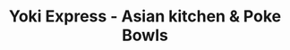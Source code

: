 ---
layout: place
title: "Yoki Express - Asian kitchen & Poke Bowls"
permalink: /massachusetts/boston/yoki-express-asian-kitchen-poke-bowls.html
stateAbbr: MA
stateName: Massachusetts
cityName: Boston
seo:
  name: "Yoki Express - Asian kitchen & Poke Bowls"
  type: Restaurant
  links: https://www.yokiexpress.com/
description: "Fast-casual kitchen offering build-your-own sushi burritos & poke bowls in a bright, airy setting. Looking for sushi in Boston, Massachusetts? Check out Yoki..."
place_id: ChIJIZiNa39w44kRzf7S0oaqJ1c
photos:
  - name: >-
      places/ChIJIZiNa39w44kRzf7S0oaqJ1c/photos/AeeoHcJ8-h0L0-lkcdtXXjMcjx0VWcLrkb_u8InfdrqlbV7pSr6BMUApH3tq7M6AODlKUAxhcxtThRsTSeBJMz1O7KUlImmbKCqmLTUXex2Ej9ZfhhyMnkEYA3kXTU5Uu3SMdbU7blmlAkX6JGFjlJ3wKqfOw8qM98WH3W4qx4_xkUizQhLT3OloWnvLthD95-rbp2Ujtzex5SkiOmEq6eL99SthW4PLn8RuCRKIVi_aGs0twmq8ZpH_mGGRS3fd1YvtRmNmVozVDM64te0EoTDWbaT48lhzcQwsnkPSWac03yrJbPFxc1mdlE_4AM1moMMOiTRSpJLE6TxC2lpXS0s5ldoyXq-zr33QYDofxDL-TibbuA4QzPM5eCxqkaxGKFYl5fr_hSy8RKsAgRlWOe6GtJ0-s5rmBSV5ydkLOyU1ysh2vfRf
    widthPx: 4032
    heightPx: 3024
    authorAttributions:
      - displayName: J K G
        uri: https://maps.google.com/maps/contrib/116706561994465141003
        photoUri: >-
          https://lh3.googleusercontent.com/a/ACg8ocIJFQhq1cbP-wBqdhgnWq6yqn1Qc0p_5R0F2KMNE2NV0YzDSsTL=s100-p-k-no-mo
    flagContentUri: >-
      https://www.google.com/local/imagery/report/?cb_client=maps_api_places.places_api&image_key=!1e10!2sCIHM0ogKEICAgIDTmey98AE&hl=en-US
    googleMapsUri: >-
      https://www.google.com/maps/place//data=!3m4!1e2!3m2!1sCIHM0ogKEICAgIDTmey98AE!2e10!4m2!3m1!1s0x89e3707f6b8d9821:0x5727aa86d2d2fecd
  - name: >-
      places/ChIJIZiNa39w44kRzf7S0oaqJ1c/photos/AeeoHcKsJHovyAxQBSG0gXrHSI0FqbZuWg2KWsiHs_0WahZ43T_lC0MPRroNvCw4eJu8O8jtP450qDeMEtMCDc14tZj11g9u1fOzKNKpBaMD68yygcbMtQ0pGOzrqUS3_g0S5_yPLyIr7b9EGGxJx3zX-yUJFzh7uuJOiyqx0LrDuFREdfsw0aA6On5USx-K9Fs8j9z55p5vkZ3jCA1DdfOUaTENMfNi-9Tgpq2Z3R1SgkR88cBik_HUdEQF-onGufmohN6B4UcB0prXqEP04TUA_pewS8oyb3Wn1RHxIqWuGm_lBg
    widthPx: 1008
    heightPx: 1008
    authorAttributions:
      - displayName: Yoki Express - Asian & Japanese Food - Poke Bowls
        uri: https://maps.google.com/maps/contrib/106281799369928063733
        photoUri: >-
          https://lh3.googleusercontent.com/a-/ALV-UjWwzr2wsCRptsDB9jqtLlNab-Sbl32XQPhObEzQM1uXlJ5D6jxx=s100-p-k-no-mo
    flagContentUri: >-
      https://www.google.com/local/imagery/report/?cb_client=maps_api_places.places_api&image_key=!1e10!2sAF1QipN8e7vn8okdKhDwYG14wii2p3owYk2X8TDSY41A&hl=en-US
    googleMapsUri: >-
      https://www.google.com/maps/place//data=!3m4!1e2!3m2!1sAF1QipN8e7vn8okdKhDwYG14wii2p3owYk2X8TDSY41A!2e10!4m2!3m1!1s0x89e3707f6b8d9821:0x5727aa86d2d2fecd
  - name: >-
      places/ChIJIZiNa39w44kRzf7S0oaqJ1c/photos/AeeoHcJCbUkL0XVZXCqAeI9tpq12-0Pw6bfopVRq9pnVnnn4I22yE6-61ewuqMAmaqRhoxtYkmi_PvKWUIVieqFNaJskO9p4_yp_ymD_jXD_go3kj8ZvQGgGiWUNMYsMlO4PZj0xact032TjbtHohifbnBg15iOYCVKF_uKo8eVKs-k_mllIvXsnvBYRcwgISXgxelgkF84h5bmk1JIW3Lgld-L5-L4HdCaywga4M5byAIRW3--8jr3oEo8OaBPY7cuWso-Ya69cvb4MPLsBCDSZ40zMkHISRe774UPOwBrDCgwqjA
    widthPx: 1008
    heightPx: 1008
    authorAttributions:
      - displayName: Yoki Express - Asian & Japanese Food - Poke Bowls
        uri: https://maps.google.com/maps/contrib/106281799369928063733
        photoUri: >-
          https://lh3.googleusercontent.com/a-/ALV-UjWwzr2wsCRptsDB9jqtLlNab-Sbl32XQPhObEzQM1uXlJ5D6jxx=s100-p-k-no-mo
    flagContentUri: >-
      https://www.google.com/local/imagery/report/?cb_client=maps_api_places.places_api&image_key=!1e10!2sAF1QipP2THaorh8lh1UCFgmXnzQnK93oTdl38cCJZQvv&hl=en-US
    googleMapsUri: >-
      https://www.google.com/maps/place//data=!3m4!1e2!3m2!1sAF1QipP2THaorh8lh1UCFgmXnzQnK93oTdl38cCJZQvv!2e10!4m2!3m1!1s0x89e3707f6b8d9821:0x5727aa86d2d2fecd
  - name: >-
      places/ChIJIZiNa39w44kRzf7S0oaqJ1c/photos/AeeoHcKgPDsV4MUrTu331OI-oTwo_6eLpQdP_41J7i8hcLVj293svqdHJ07P__DMxu3tf3RKMPDOFSb9dXno5D1bpLBmnQc-jU64NRDUTV3FjgpWZjBkN9m1dE7xsJ-0TrTEZ4_mhBQxOqAx3l2Wm_axkoqxP9Qjy9025Mjftk0FwRURWLFHNltWuuQlgrYqL7x7N45lSmDsVT4qK99nEqcnaGe8WAJeKsk3cDIbZchNuvRUWiNeh9NLOlRjO3ZFDl6H4GH-UnidnQmtW5LpWu3rEArxwrBTqIUAHyYhA_dQCvhu_A
    widthPx: 1008
    heightPx: 1008
    authorAttributions:
      - displayName: Yoki Express - Asian & Japanese Food - Poke Bowls
        uri: https://maps.google.com/maps/contrib/106281799369928063733
        photoUri: >-
          https://lh3.googleusercontent.com/a-/ALV-UjWwzr2wsCRptsDB9jqtLlNab-Sbl32XQPhObEzQM1uXlJ5D6jxx=s100-p-k-no-mo
    flagContentUri: >-
      https://www.google.com/local/imagery/report/?cb_client=maps_api_places.places_api&image_key=!1e10!2sAF1QipPxDZtf54SL4A3hpj_TycYvHOegt2v8SfrnPoku&hl=en-US
    googleMapsUri: >-
      https://www.google.com/maps/place//data=!3m4!1e2!3m2!1sAF1QipPxDZtf54SL4A3hpj_TycYvHOegt2v8SfrnPoku!2e10!4m2!3m1!1s0x89e3707f6b8d9821:0x5727aa86d2d2fecd
  - name: >-
      places/ChIJIZiNa39w44kRzf7S0oaqJ1c/photos/AeeoHcLh-71qC_kfrYoEkzAoY-TJEOqHK2U5c9B-fjFB9rhptl6lGaRaAlf6MxsZph7b4zhUhhJDk05bARcbBmMSwK5q2ppD7c4P8DtylVBF4sojuwWl2NbQ-pFWUZVbk6Fa0C2WyUBS9Q4q8UFru-moRpzdW9wp7wvHoEJCM6oFSV8rm8ItoIfUCJNUd5Lwtj4PwCtbe_MSdtAR3HhORAub7ndf_6uLbRaBHUrWXS3AayxRZc5dkW6Vx2FOKeein9lKuicnEAkrGMEADYQfsIaDGwfACliK7TxhYLlcicT4snWeFA
    widthPx: 1800
    heightPx: 1012
    authorAttributions:
      - displayName: Yoki Express - Asian & Japanese Food - Poke Bowls
        uri: https://maps.google.com/maps/contrib/106281799369928063733
        photoUri: >-
          https://lh3.googleusercontent.com/a-/ALV-UjWwzr2wsCRptsDB9jqtLlNab-Sbl32XQPhObEzQM1uXlJ5D6jxx=s100-p-k-no-mo
    flagContentUri: >-
      https://www.google.com/local/imagery/report/?cb_client=maps_api_places.places_api&image_key=!1e10!2sAF1QipPEbFvYR6q5gipnIu3LRkIFQrrM_KPGODV9Vzri&hl=en-US
    googleMapsUri: >-
      https://www.google.com/maps/place//data=!3m4!1e2!3m2!1sAF1QipPEbFvYR6q5gipnIu3LRkIFQrrM_KPGODV9Vzri!2e10!4m2!3m1!1s0x89e3707f6b8d9821:0x5727aa86d2d2fecd
  - name: >-
      places/ChIJIZiNa39w44kRzf7S0oaqJ1c/photos/AeeoHcLDPUpZ47ffbCQIyRrRfxv68V93CpZq7cNdJaW7EDHQe03nkVGbMvzyNdGTKgfNMoGVnviUVGu9y2OJrkzGQqpT8ksZwchjuHOERANhri7gATGAPQ9SKdJ8ttxOxpdIGMlxyXZxKZCZf4KN1_q1v-NvRE79kowCIH6Rtgpeog2aiDdT_mf4Nt_1F0wWdWgfVklTAWtLNGI2u-VhkPsuTjuroHNdw-71kfTVANRTKRB5tE3xG-k0MapmjWbiK69gRTcLHH-U6tQTCSUo5dgwGVI6JlYR9SNZxOwXktgqdH3krQ
    widthPx: 1008
    heightPx: 1008
    authorAttributions:
      - displayName: Yoki Express - Asian & Japanese Food - Poke Bowls
        uri: https://maps.google.com/maps/contrib/106281799369928063733
        photoUri: >-
          https://lh3.googleusercontent.com/a-/ALV-UjWwzr2wsCRptsDB9jqtLlNab-Sbl32XQPhObEzQM1uXlJ5D6jxx=s100-p-k-no-mo
    flagContentUri: >-
      https://www.google.com/local/imagery/report/?cb_client=maps_api_places.places_api&image_key=!1e10!2sAF1QipOLso646TWARk7WIKG-DcrR4GDQWaf2e-miAbYq&hl=en-US
    googleMapsUri: >-
      https://www.google.com/maps/place//data=!3m4!1e2!3m2!1sAF1QipOLso646TWARk7WIKG-DcrR4GDQWaf2e-miAbYq!2e10!4m2!3m1!1s0x89e3707f6b8d9821:0x5727aa86d2d2fecd
  - name: >-
      places/ChIJIZiNa39w44kRzf7S0oaqJ1c/photos/AeeoHcIID0hZiM6hVHMNTuqm4X7KifyCa9LdZqm9R-Fw_7KJi4cJiaVH7eQvuvdSgKqF4uulrOa7mLHc_ZklKB7r2GqissDduenJptI3uXot9oXpaG-I0fg_YTfBN3ya0MrGqlf1xiz2HmeHN4WrE_IIaqASPGb_l-Wt8Jf9zAVr6A2FwkpoE-FFCXXJJwYB9yYx9FQ7oyQn0oflmk5vjpLWqV6j3oOmqEwtkpi5GdBgiUq44aLQgqNLNLriFZUA1qMW2G-XTP8KrC1JMLUZnaAytVYBcyQoKTSRbQyd5y7nZ5usT1cxJ2OfFD-LMHTJ6UxLyNF_gRaOubh5vLVQ6nC-dR_P-zVKFmcfTq2rVbw3i0p5iFAb870z3j8jtjFLRy7gg8xmtaOdYQaY2Ur3T7YJ2oDltjQrWV9dr4da9vg7VdZKTTbr
    widthPx: 4032
    heightPx: 3024
    authorAttributions:
      - displayName: Peter Samuels
        uri: https://maps.google.com/maps/contrib/103324404120641993464
        photoUri: >-
          https://lh3.googleusercontent.com/a-/ALV-UjVdkpl4E064FBxk-DBY_AxDbyMA1bx2h0CKzCzNA8ys2B9roeM=s100-p-k-no-mo
    flagContentUri: >-
      https://www.google.com/local/imagery/report/?cb_client=maps_api_places.places_api&image_key=!1e10!2sCIHM0ogKEICAgIDHlcCj-QE&hl=en-US
    googleMapsUri: >-
      https://www.google.com/maps/place//data=!3m4!1e2!3m2!1sCIHM0ogKEICAgIDHlcCj-QE!2e10!4m2!3m1!1s0x89e3707f6b8d9821:0x5727aa86d2d2fecd
  - name: >-
      places/ChIJIZiNa39w44kRzf7S0oaqJ1c/photos/AeeoHcJSOsjgYcam64rfEMkW3oHQ_RXUdisjRbfKX4LPPlWfC2FFiU8WZrbNrV4XilHXgYUOjHvv15MQtBqkWjm5J0pEXSERKGqPoeG2UVYpJ6c6ohd5Ujn3NhIFs3sq4Dkx5oakeHvH38mgJSRcZ9qFe9ExHvZiL2jXbEVQT0PUL2kT69_h3SaylPGQrygHn1u-GpBobpNt2i1BUpfct2j292-PieczdNF9qP6L-ngFjrWqOU9v-KUFkqAWR72qiMKIiPNsfXXiqfujRLMhnTyQJPVerIMDn_g9vigV_2-srVAGTM-V1VUT1vUIf0cJ5XOU1_5sFzRhxPE_Th4sLy8B-StYybUWCQ3Dre5uc7WQMr1kQ3aQK-njI3-TU6o5UBAP9eLxsKLC9qq5IYL9OuyEZKH-tnjGi2Stpp-uariQGHuLBw
    widthPx: 4032
    heightPx: 3024
    authorAttributions:
      - displayName: Chris Nepomuceno
        uri: https://maps.google.com/maps/contrib/104722176598789526445
        photoUri: >-
          https://lh3.googleusercontent.com/a/ACg8ocJzWJXHnQtMKHfAF2zh5Lrv399A5-g0nOj855zkNr2xpbI1=s100-p-k-no-mo
    flagContentUri: >-
      https://www.google.com/local/imagery/report/?cb_client=maps_api_places.places_api&image_key=!1e10!2sCIHM0ogKEICAgIDb4_yoVg&hl=en-US
    googleMapsUri: >-
      https://www.google.com/maps/place//data=!3m4!1e2!3m2!1sCIHM0ogKEICAgIDb4_yoVg!2e10!4m2!3m1!1s0x89e3707f6b8d9821:0x5727aa86d2d2fecd
  - name: >-
      places/ChIJIZiNa39w44kRzf7S0oaqJ1c/photos/AeeoHcI7NAhomZDpV-5XyoqE_75YU_1oy1uhJ5nrA592_FfyAXP5W1UDHjZD7gMW-wFT_q3T9LHRv6R6eXYt29Z5cafkScDJJZFcTcxSoyU5MqcB-hpZibr3f0wzYFZSxgPk-A22PHURkYF5EEYLHOxL1_SdGphmZLH1OPk3bjMMJUn3XghIrxX8UJ32PyfBWQPJyPBcCDKK-EAstW3yqHuYBNvtkQtaMH6UwumDfIgB1hOfxu1o7Vk6tzjjaLhaqp6kF9zcuyPnUc4yaGkSMUkXgRT5G17b2klLAv8dJCKsfypQ0w
    widthPx: 1008
    heightPx: 1008
    authorAttributions:
      - displayName: Yoki Express - Asian & Japanese Food - Poke Bowls
        uri: https://maps.google.com/maps/contrib/106281799369928063733
        photoUri: >-
          https://lh3.googleusercontent.com/a-/ALV-UjWwzr2wsCRptsDB9jqtLlNab-Sbl32XQPhObEzQM1uXlJ5D6jxx=s100-p-k-no-mo
    flagContentUri: >-
      https://www.google.com/local/imagery/report/?cb_client=maps_api_places.places_api&image_key=!1e10!2sAF1QipMBnVphbYSer-jSi1D9sy5O_TGmqBeOLS7lxXim&hl=en-US
    googleMapsUri: >-
      https://www.google.com/maps/place//data=!3m4!1e2!3m2!1sAF1QipMBnVphbYSer-jSi1D9sy5O_TGmqBeOLS7lxXim!2e10!4m2!3m1!1s0x89e3707f6b8d9821:0x5727aa86d2d2fecd
  - name: >-
      places/ChIJIZiNa39w44kRzf7S0oaqJ1c/photos/AeeoHcIfsOSuLQzz9sjbuwlQiPlz7ifS7yN_0WQ9KesuSQMdn_J6Ae8w7lxwfpn9_l82yHfY2dX2VA0yXtMOxedpyzmUCVxj6JhJVpmmB2alJWp9cHLMDfZJJm7VWMB1liUFyql1XUQsvmiPjki1eZZorepmmd0xRRs7qi2pNCDneE2Iq4g2nb9SzjTaCA6XWr_94TJiocqcmz-y28IBxmFRTmC3pI3reONAFORmXJqh5EAY-vb7fRUlZxvifso2cXymQsGFObZjHRFfrCTMoqth6CBDgE2iCVEF93RLvTXBn92Vkw
    widthPx: 1008
    heightPx: 1008
    authorAttributions:
      - displayName: Yoki Express - Asian & Japanese Food - Poke Bowls
        uri: https://maps.google.com/maps/contrib/106281799369928063733
        photoUri: >-
          https://lh3.googleusercontent.com/a-/ALV-UjWwzr2wsCRptsDB9jqtLlNab-Sbl32XQPhObEzQM1uXlJ5D6jxx=s100-p-k-no-mo
    flagContentUri: >-
      https://www.google.com/local/imagery/report/?cb_client=maps_api_places.places_api&image_key=!1e10!2sAF1QipM5na2toyYYEk5n84k7jEHJa9CzSVver4w5TX8H&hl=en-US
    googleMapsUri: >-
      https://www.google.com/maps/place//data=!3m4!1e2!3m2!1sAF1QipM5na2toyYYEk5n84k7jEHJa9CzSVver4w5TX8H!2e10!4m2!3m1!1s0x89e3707f6b8d9821:0x5727aa86d2d2fecd
address: 53 Boston Wharf Rd, Boston, MA 02210, USA
street: 53 Boston Wharf Rd
city: Boston
state: MA
zip: '02210'
country: USA
neighborhood: D Street / West Broadway
latitude: '42.351154'
longitude: '-71.045653'
accessibility_options:
  wheelchairAccessibleEntrance: true
  wheelchairAccessibleRestroom: true
  wheelchairAccessibleSeating: true
business_status: OPERATIONAL
name: Yoki Express - Asian kitchen & Poke Bowls
google_maps_links:
  directionsUri: >-
    https://www.google.com/maps/dir//''/data=!4m7!4m6!1m1!4e2!1m2!1m1!1s0x89e3707f6b8d9821:0x5727aa86d2d2fecd!3e0
  placeUri: https://maps.google.com/?cid=6280175701430828749
  writeAReviewUri: >-
    https://www.google.com/maps/place//data=!4m3!3m2!1s0x89e3707f6b8d9821:0x5727aa86d2d2fecd!12e1
  reviewsUri: >-
    https://www.google.com/maps/place//data=!4m4!3m3!1s0x89e3707f6b8d9821:0x5727aa86d2d2fecd!9m1!1b1
  photosUri: >-
    https://www.google.com/maps/place//data=!4m3!3m2!1s0x89e3707f6b8d9821:0x5727aa86d2d2fecd!10e5
primary_type: Asian Restaurant
opening_hours:
  regular: null
  current: null
secondary_opening_hours:
  regular:
    weekdayDescriptions: null
    type: null
  current:
    weekdayDescriptions: null
    type: null
phone: (857) 263-7418
price_level: PRICE_LEVEL_MODERATE
price_range: $10 &ndash; $20
rating: '4.2'
rating_count: 470
website: https://www.yokiexpress.com/
reviews:
  - name: >-
      places/ChIJIZiNa39w44kRzf7S0oaqJ1c/reviews/ChZDSUhNMG9nS0VJQ0FnSUM3MUxQWE5REAE
    relativePublishTimeDescription: 8 months ago
    rating: 5
    text:
      text: >-
        Express is right! Fast and quality service here. Love that you can build
        your own bowl or burrito but also offer great combo ideas. Also, love
        that brown rice is always an option. Great for pick up or dine in over
        your lunch break.
      languageCode: en
    originalText:
      text: >-
        Express is right! Fast and quality service here. Love that you can build
        your own bowl or burrito but also offer great combo ideas. Also, love
        that brown rice is always an option. Great for pick up or dine in over
        your lunch break.
      languageCode: en
    authorAttribution:
      displayName: Rebecca Douma Jacobs
      uri: https://www.google.com/maps/contrib/111082514924180581466/reviews
      photoUri: >-
        https://lh3.googleusercontent.com/a-/ALV-UjW6ErpH3G60vHqVuClMsl5pphFjSUh4WCWVZBK8eTJ-1mJUnbuM=s128-c0x00000000-cc-rp-mo
    publishTime: '2024-08-12T23:38:44.692775Z'
    flagContentUri: >-
      https://www.google.com/local/review/rap/report?postId=ChZDSUhNMG9nS0VJQ0FnSUM3MUxQWE5REAE&d=17924085&t=1
    googleMapsUri: >-
      https://www.google.com/maps/reviews/data=!4m6!14m5!1m4!2m3!1sChZDSUhNMG9nS0VJQ0FnSUM3MUxQWE5REAE!2m1!1s0x89e3707f6b8d9821:0x5727aa86d2d2fecd
  - name: >-
      places/ChIJIZiNa39w44kRzf7S0oaqJ1c/reviews/ChZDSUhNMG9nS0VJQ0FnSUQ5OVlLaVN3EAE
    relativePublishTimeDescription: a year ago
    rating: 4
    text:
      text: >-
        What I ordered:

        Lobster Rangoon

        Small Plate- Walnut Shrimp & Fried Rice

        Bowl- White Rice, Premium Ahi, Salmon, Corn, Seaweed Salad, Avocado,
        Mixed Green, Sriracha Mayo and Sweet Soy Sauce, Edamame, Tobiko, Bonito
        Seaweed Furikake, Crispy Flakes ⭐️

        Burrito- White Rice, Salmon, Tuna, Mixed Green, Avocado, Carrot,
        Cucumber, Wasabi Mayo, Creamy Sesame Sauce, Edamame, Tobiko, Jalapeño
        Peppers, Bonito Seaweed Furikake


        ⭐️ = highly recommend


        The food is alright but the poke bowl is worth definitely worth it. It's
        a quick grab and go in you're in a rush or just need something quick. I
        personally don't like the burrito as much just cause it does fall apart
        from both ends.
      languageCode: en
    originalText:
      text: >-
        What I ordered:

        Lobster Rangoon

        Small Plate- Walnut Shrimp & Fried Rice

        Bowl- White Rice, Premium Ahi, Salmon, Corn, Seaweed Salad, Avocado,
        Mixed Green, Sriracha Mayo and Sweet Soy Sauce, Edamame, Tobiko, Bonito
        Seaweed Furikake, Crispy Flakes ⭐️

        Burrito- White Rice, Salmon, Tuna, Mixed Green, Avocado, Carrot,
        Cucumber, Wasabi Mayo, Creamy Sesame Sauce, Edamame, Tobiko, Jalapeño
        Peppers, Bonito Seaweed Furikake


        ⭐️ = highly recommend


        The food is alright but the poke bowl is worth definitely worth it. It's
        a quick grab and go in you're in a rush or just need something quick. I
        personally don't like the burrito as much just cause it does fall apart
        from both ends.
      languageCode: en
    authorAttribution:
      displayName: Sammi Chui
      uri: https://www.google.com/maps/contrib/115155165226292073165/reviews
      photoUri: >-
        https://lh3.googleusercontent.com/a-/ALV-UjUMMfKl0t6DPma4c6xoabT_JEhPyeRDmSKVKnB7XFG5pLqXX3IX=s128-c0x00000000-cc-rp-mo
    publishTime: '2024-03-19T15:16:45.583635Z'
    flagContentUri: >-
      https://www.google.com/local/review/rap/report?postId=ChZDSUhNMG9nS0VJQ0FnSUQ5OVlLaVN3EAE&d=17924085&t=1
    googleMapsUri: >-
      https://www.google.com/maps/reviews/data=!4m6!14m5!1m4!2m3!1sChZDSUhNMG9nS0VJQ0FnSUQ5OVlLaVN3EAE!2m1!1s0x89e3707f6b8d9821:0x5727aa86d2d2fecd
  - name: >-
      places/ChIJIZiNa39w44kRzf7S0oaqJ1c/reviews/ChdDSUhNMG9nS0VJQ0FnTUN3X2JEazBnRRAB
    relativePublishTimeDescription: 3 weeks ago
    rating: 2
    text:
      text: >-
        The food at this location is not consistent. I went in last week around
        lunch and ordered their chicken teriyaki with white rice, it  was
        delicious. I went back a week later, ordered the same thing and it was
        horrible. Chicken wasn't as fresh and rice was over boiled. It was like
        eating mushy rice. I had to throw it away. I wanted to like this place
        but their food as I stated before is not consistent. This ruined my
        entire lunch. I had to run back out and get another lunch.
      languageCode: en
    originalText:
      text: >-
        The food at this location is not consistent. I went in last week around
        lunch and ordered their chicken teriyaki with white rice, it  was
        delicious. I went back a week later, ordered the same thing and it was
        horrible. Chicken wasn't as fresh and rice was over boiled. It was like
        eating mushy rice. I had to throw it away. I wanted to like this place
        but their food as I stated before is not consistent. This ruined my
        entire lunch. I had to run back out and get another lunch.
      languageCode: en
    authorAttribution:
      displayName: Nadia Borghini
      uri: https://www.google.com/maps/contrib/103360585153172142130/reviews
      photoUri: >-
        https://lh3.googleusercontent.com/a/ACg8ocLgOzbriMCY2956WhwtxxcC0u_CV64BuzPPoO3qYCPEVX-fng=s128-c0x00000000-cc-rp-mo
    publishTime: '2025-03-20T17:45:41.231075Z'
    flagContentUri: >-
      https://www.google.com/local/review/rap/report?postId=ChdDSUhNMG9nS0VJQ0FnTUN3X2JEazBnRRAB&d=17924085&t=1
    googleMapsUri: >-
      https://www.google.com/maps/reviews/data=!4m6!14m5!1m4!2m3!1sChdDSUhNMG9nS0VJQ0FnTUN3X2JEazBnRRAB!2m1!1s0x89e3707f6b8d9821:0x5727aa86d2d2fecd
  - name: >-
      places/ChIJIZiNa39w44kRzf7S0oaqJ1c/reviews/ChZDSUhNMG9nS0VJQ0FnSURfMXFLR1l3EAE
    relativePublishTimeDescription: 2 months ago
    rating: 2
    text:
      text: >-
        The food here is fresh and delicious. However, there is one issue that
        I’ve encountered repeatedly with one of the workers. Every time I order,
        he seems to freestyle my order. For example, I ask for mango sauce, and
        he adds spicy mayo instead. I request cucumber, and he gives me red
        radish. He swaps everything I ask for. The food is good, but this kind
        of service can be quite frustrating.
      languageCode: en
    originalText:
      text: >-
        The food here is fresh and delicious. However, there is one issue that
        I’ve encountered repeatedly with one of the workers. Every time I order,
        he seems to freestyle my order. For example, I ask for mango sauce, and
        he adds spicy mayo instead. I request cucumber, and he gives me red
        radish. He swaps everything I ask for. The food is good, but this kind
        of service can be quite frustrating.
      languageCode: en
    authorAttribution:
      displayName: Rabbie Chau
      uri: https://www.google.com/maps/contrib/114347100592283781602/reviews
      photoUri: >-
        https://lh3.googleusercontent.com/a-/ALV-UjUHQW9448m1PDPo7cDOMi6jZC5a0JMbhBBgY3fXY9RaQzYcxVxv=s128-c0x00000000-cc-rp-mo
    publishTime: '2025-01-24T01:29:12.866729Z'
    flagContentUri: >-
      https://www.google.com/local/review/rap/report?postId=ChZDSUhNMG9nS0VJQ0FnSURfMXFLR1l3EAE&d=17924085&t=1
    googleMapsUri: >-
      https://www.google.com/maps/reviews/data=!4m6!14m5!1m4!2m3!1sChZDSUhNMG9nS0VJQ0FnSURfMXFLR1l3EAE!2m1!1s0x89e3707f6b8d9821:0x5727aa86d2d2fecd
  - name: >-
      places/ChIJIZiNa39w44kRzf7S0oaqJ1c/reviews/ChZDSUhNMG9nS0VJQ0FnSURIbGNDak9REAE
    relativePublishTimeDescription: 6 months ago
    rating: 5
    text:
      text: >-
        A classic poke bowl spot. Very nicely kept space and friendly staff. I
        got the spicy salmon, and it didn’t disappoint.
      languageCode: en
    originalText:
      text: >-
        A classic poke bowl spot. Very nicely kept space and friendly staff. I
        got the spicy salmon, and it didn’t disappoint.
      languageCode: en
    authorAttribution:
      displayName: Peter Samuels
      uri: https://www.google.com/maps/contrib/103324404120641993464/reviews
      photoUri: >-
        https://lh3.googleusercontent.com/a-/ALV-UjVdkpl4E064FBxk-DBY_AxDbyMA1bx2h0CKzCzNA8ys2B9roeM=s128-c0x00000000-cc-rp-mo-ba4
    publishTime: '2024-09-18T11:29:27.201940Z'
    flagContentUri: >-
      https://www.google.com/local/review/rap/report?postId=ChZDSUhNMG9nS0VJQ0FnSURIbGNDak9REAE&d=17924085&t=1
    googleMapsUri: >-
      https://www.google.com/maps/reviews/data=!4m6!14m5!1m4!2m3!1sChZDSUhNMG9nS0VJQ0FnSURIbGNDak9REAE!2m1!1s0x89e3707f6b8d9821:0x5727aa86d2d2fecd
parking_options:
  paidStreetParking: true
  valetParking: false
payment_options:
  acceptsCreditCards: true
  acceptsDebitCards: true
  acceptsCashOnly: false
  acceptsNfc: false
allow_dogs: null
curbside_pickup: true
delivery: true
dine_in: true
good_for_children: true
good_for_groups: true
good_for_sports: false
live_music: false
menu_for_children: true
outdoor_seating: false
reservable: false
restroom: true
serves_beer: false
serves_breakfast: false
serves_brunch: false
serves_cocktails: false
serves_coffee: false
serves_dinner: true
serves_dessert: false
serves_lunch: true
serves_vegetarian_food: true
serves_wine: false
takeout: true
summary: >-
  Fast-casual kitchen offering build-your-own sushi burritos & poke bowls in a
  bright, airy setting.

---